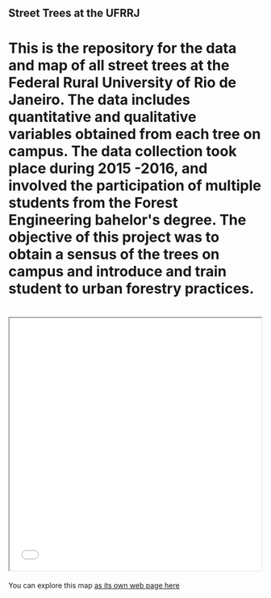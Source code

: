## Street Trees at the UFRRJ

# This is the repository for the data and map of all street trees at the Federal Rural University of Rio de Janeiro. The data includes quantitative and qualitative variables obtained from each tree on campus. The data collection took place during 2015 -2016, and involved the participation of multiple students from the Forest Engineering bahelor's degree. The objective of this project was to obtain a sensus of the trees on campus and introduce and train student to urban forestry practices.

# <iframe src="arvores_rural.html" height="500" width="500"></iframe>

You can explore this map [as its own web page here](arvores_rural.html)

